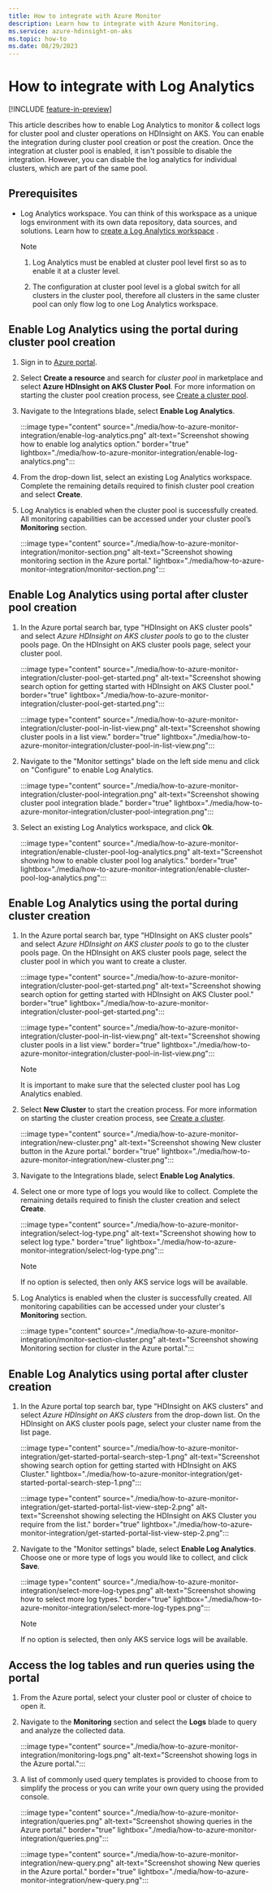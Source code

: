 ```yaml
---
title: How to integrate with Azure Monitor
description: Learn how to integrate with Azure Monitoring.
ms.service: azure-hdinsight-on-aks
ms.topic: how-to
ms.date: 08/29/2023
---
```


# How to integrate with Log Analytics

[!INCLUDE [feature-in-preview](includes/feature-in-preview.md)]

This article describes how to enable Log Analytics to monitor & collect logs for cluster pool and cluster operations on HDInsight on AKS. You can enable the integration during cluster pool creation or post the creation.
Once the integration at cluster pool is enabled, it isn't possible to disable the integration. However, you can disable the log analytics for individual clusters, which are part of the same pool.

## Prerequisites

* Log Analytics workspace. You can think of this workspace as a unique logs environment with its own data repository, data sources, and solutions. Learn how to [create a Log Analytics workspace](/azure/azure-monitor/logs/quick-create-workspace?tabs=azure-portal) .

  > [!NOTE]
  > 1. Log Analytics must be enabled at cluster pool level first so as to enable it at a cluster level.
  > 
  > 2. The configuration at cluster pool level is a global switch for all clusters in the cluster pool, therefore all clusters in the same cluster pool can only flow log to one Log Analytics workspace.

## Enable Log Analytics using the portal during cluster pool creation

1. Sign in to [Azure portal](https://portal.azure.com).
  
1. Select **Create a resource** and search for *cluster pool* in marketplace and select **Azure HDInsight on AKS Cluster Pool**. For more information on starting the cluster pool creation process, see [Create a cluster pool](quickstart-create-cluster.md#create-a-cluster-pool).
  
1. Navigate to the Integrations blade, select **Enable Log Analytics**.

   :::image type="content" source="./media/how-to-azure-monitor-integration/enable-log-analytics.png" alt-text="Screenshot showing how to enable log analytics option." border="true" lightbox="./media/how-to-azure-monitor-integration/enable-log-analytics.png":::
    
1. From the drop-down list, select an existing Log Analytics workspace. Complete the remaining details required to finish cluster pool creation and select **Create**.
     
1. Log Analytics is enabled when the cluster pool is successfully created. All monitoring capabilities can be accessed under your cluster pool’s **Monitoring** section.
  
   :::image type="content" source="./media/how-to-azure-monitor-integration/monitor-section.png" alt-text="Screenshot showing monitoring section in the Azure portal." lightbox="./media/how-to-azure-monitor-integration/monitor-section.png":::

## Enable Log Analytics using portal after cluster pool creation

1. In the Azure portal search bar, type "HDInsight on AKS cluster pools" and select *Azure HDInsight on AKS cluster pools* to go to the cluster pools page. On the HDInsight on AKS cluster pools page, select your cluster pool.

   :::image type="content" source="./media/how-to-azure-monitor-integration/cluster-pool-get-started.png" alt-text="Screenshot showing search option for getting started with HDInsight on AKS Cluster pool." border="true" lightbox="./media/how-to-azure-monitor-integration/cluster-pool-get-started.png":::

   :::image type="content" source="./media/how-to-azure-monitor-integration/cluster-pool-in-list-view.png" alt-text="Screenshot showing cluster pools in a list view." border="true" lightbox="./media/how-to-azure-monitor-integration/cluster-pool-in-list-view.png":::

1. Navigate to the "Monitor settings" blade on the left side menu and click on "Configure" to enable Log Analytics.
  
   :::image type="content" source="./media/how-to-azure-monitor-integration/cluster-pool-integration.png" alt-text="Screenshot showing cluster pool integration blade." border="true" lightbox="./media/how-to-azure-monitor-integration/cluster-pool-integration.png":::

1.	Select an existing Log Analytics workspace, and click **Ok**.

  	:::image type="content" source="./media/how-to-azure-monitor-integration/enable-cluster-pool-log-analytics.png" alt-text="Screenshot showing how to enable cluster pool log analytics." border="true" lightbox="./media/how-to-azure-monitor-integration/enable-cluster-pool-log-analytics.png":::
  	
## Enable Log Analytics using the portal during cluster creation

1. In the Azure portal search bar, type "HDInsight on AKS cluster pools" and select *Azure HDInsight on AKS cluster pools* to go to the cluster pools page. On the HDInsight on AKS cluster pools page, select the cluster pool in which you want to create a cluster.
  
   :::image type="content" source="./media/how-to-azure-monitor-integration/cluster-pool-get-started.png" alt-text="Screenshot showing search option for getting started with HDInsight on AKS Cluster pool." border="true" lightbox="./media/how-to-azure-monitor-integration/cluster-pool-get-started.png":::

   :::image type="content" source="./media/how-to-azure-monitor-integration/cluster-pool-in-list-view.png" alt-text="Screenshot showing cluster pools in a list view." border="true" lightbox="./media/how-to-azure-monitor-integration/cluster-pool-in-list-view.png":::

   > [!NOTE]
   > It is important to make sure that the selected cluster pool has Log Analytics enabled.

1. Select **New Cluster** to start the creation process. For more information on starting the cluster creation process, see [Create a cluster](./quickstart-create-cluster.md).

    :::image type="content" source="./media/how-to-azure-monitor-integration/new-cluster.png" alt-text="Screenshot showing New cluster button in the Azure portal." border="true" lightbox="./media/how-to-azure-monitor-integration/new-cluster.png":::

1. Navigate to the Integrations blade, select **Enable Log Analytics**.

1. Select one or more type of logs you would like to collect. Complete the remaining details required to finish the cluster creation and select **Create**.

   :::image type="content" source="./media/how-to-azure-monitor-integration/select-log-type.png" alt-text="Screenshot showing how to select log type." border="true" lightbox="./media/how-to-azure-monitor-integration/select-log-type.png":::
   
   > [!NOTE]
   > If no option is selected, then only AKS service logs will be available.

2. Log Analytics is enabled when the cluster is successfully created. All monitoring capabilities can be accessed under your cluster's **Monitoring** section.
  
   :::image type="content" source="./media/how-to-azure-monitor-integration/monitor-section-cluster.png" alt-text="Screenshot showing Monitoring section for cluster in the Azure portal.":::	

## Enable Log Analytics using portal after cluster creation

1. In the Azure portal top search bar, type "HDInsight on AKS clusters" and select *Azure HDInsight on AKS clusters* from the drop-down list. On the HDInsight on AKS cluster pools page, select your cluster name from the list page.
   
   :::image type="content" source="./media/how-to-azure-monitor-integration/get-started-portal-search-step-1.png" alt-text="Screenshot showing search option for getting started with HDInsight on AKS Cluster." lightbox="./media/how-to-azure-monitor-integration/get-started-portal-search-step-1.png":::

   :::image type="content" source="./media/how-to-azure-monitor-integration/get-started-portal-list-view-step-2.png" alt-text="Screenshot showing selecting the HDInsight on AKS Cluster you require from the list." border="true" lightbox="./media/how-to-azure-monitor-integration/get-started-portal-list-view-step-2.png":::

1. Navigate to the "Monitor settings" blade, select **Enable Log Analytics**. Choose one or more type of logs you would like to collect, and click **Save**.
  
   :::image type="content" source="./media/how-to-azure-monitor-integration/select-more-log-types.png" alt-text="Screenshot showing how to select more log types." border="true" lightbox="./media/how-to-azure-monitor-integration/select-more-log-types.png":::
  
   > [!NOTE]
   > If no option is selected, then only AKS service logs will be available.

## Access the log tables and run queries using the portal 

1.	From the Azure portal, select your cluster pool or cluster of choice to open it.

1.	Navigate to the **Monitoring** section and select the **Logs** blade to query and analyze the collected data.

    :::image type="content" source="./media/how-to-azure-monitor-integration/monitoring-logs.png" alt-text="Screenshot showing logs in the Azure portal.":::

1.	A list of commonly used query templates is provided to choose from to simplify the process or you can write your own query using the provided console. 

    :::image type="content" source="./media/how-to-azure-monitor-integration/queries.png" alt-text="Screenshot showing queries in the Azure portal." border="true" lightbox="./media/how-to-azure-monitor-integration/queries.png":::

    :::image type="content" source="./media/how-to-azure-monitor-integration/new-query.png" alt-text="Screenshot showing New queries in the Azure portal." border="true" lightbox="./media/how-to-azure-monitor-integration/new-query.png":::
  	
